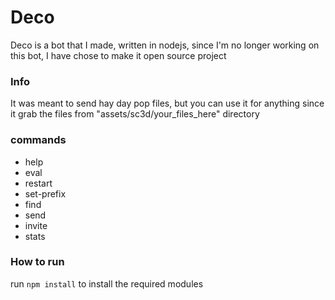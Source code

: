 # Deco
Deco is a bot that I made, written in nodejs, since I'm no longer working on this bot, I have chose to make it open source project 
### Info
It was meant to send hay day pop files, but you can use it for anything since it grab the files from "assets/sc3d/your_files_here" directory
### commands
- help
- eval
- restart
- set-prefix
- find 
- send
- invite
- stats
### How to run
run ```npm install``` to install the required modules
